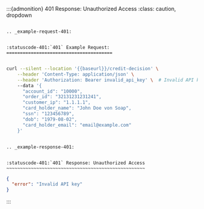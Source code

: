 




:::{admonition} 401 Response: Unauthorized Access
:class: caution, dropdown




```{eval-rst}

.. _example-request-401:


:statuscode-401:`401` Example Request:
=======================================

```

```bash

curl --silent --location '{{baseurl}}/credit-decision' \
    --header 'Content-Type: application/json' \
    --header 'Authorization: Bearer invalid_api_key' \  # Invalid API key
    --data '{
      "account_id": "10000",
      "order_id": "32131231231241",
      "customer_ip": "1.1.1.1",
      "card_holder_name": "John Doe von Soap",
      "ssn": "123456789",
      "dob": "1979-08-02",
      "card_holder_email": "email@example.com"
    }'

```


```{eval-rst}

.. _example-response-401:


:statuscode-401:`401` Response: Unauthorized Access
~~~~~~~~~~~~~~~~~~~~~~~~~~~~~~~~~~~~~~~~~~~~~~~~~~~

```



```json
{
  "error": "Invalid API key"
}
```



:::